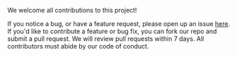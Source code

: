 We welcome all contributions to this project! 


If you notice a bug, or have a feature request, please open up an issue [here](https://github.com/UBC-MDS/DSCI_532_Group_208_Job/issues). 
If you'd like to contribute a feature or bug fix, you can fork our repo and submit a pull request.
We will review pull requests within 7 days. All contributors must abide by our code of conduct.

